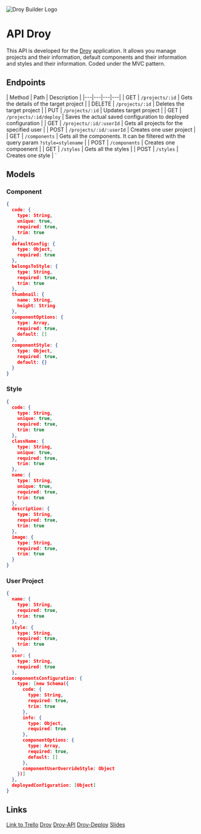 ![Droy Builder Logo](https://firebasestorage.googleapis.com/v0/b/droy-dev.appspot.com/o/public%2Fdroy_logo.png?alt=media&token=c6f641e9-d3b3-46e7-9b1a-24377b8b35df)

# API Droy

This API is developed for the [Droy](https://github.com/marcmnc7/droy) application. It allows you manage projects and their information, default components and their information and styles and their information. Coded under the MVC pattern.

## Endpoints

| Method  | Path  | Description  |
|---|---|---|---|
| GET  | `/projects/:id`  | Gets the details of the target project  |
| DELETE  | `/projects/:id`  | Deletes the target project  |
| PUT  | `/projects/:id`  | Updates target project  |
| GET  | `/projects/:id/deploy`  | Saves the actual saved configuration to deployed configuration  |
| GET  | `/projects/:id/:userId`  | Gets all projects for the specified user  |
| POST  | `/projects/:id/:userId`  | Creates one user project  |
| GET  | `/components`  | Gets all the components. It can be filtered with the query param `?style=stylename` |
| POST  | `/components`  | Creates one compoenent  |
| GET  | `/styles`  | Gets all the styles  |
| POST  | `/styles`  | Creates one style  |
` 

## Models

### Component

```json
{
  code: {
    type: String,
    unique: true,
    required: true,
    trim: true
  },
  defaultConfig: {
    type: Object,
    required: true
  },
  belongsToStyle: {
    type: String,
    required: true,
    trim: true
  },
  thumbnail: {
    name: String,
    height: String
  },
  componentOptions: {
    type: Array,
    required: true,
    default: []
  },
  componentStyle: {
    type: Object,
    required: true,
    default: {}
  }
}

```

### Style

```json
{
  code: {
    type: String,
    unique: true,
    required: true,
    trim: true
  },
  className: {
    type: String,
    unique: true,
    required: true,
    trim: true
  },
  name: {
    type: String,
    unique: true,
    required: true,
    trim: true
  },
  description: {
    type: String,
    required: true,
    trim: true
  },
  image: {
    type: String,
    required: true,
    trim: true
  }
}
```

### User Project

```json
{
  name: {
    type: String,
    required: true,
    trim: true
  },
  style: {
    type: String,
    required: true,
    trim: true
  },
  user: {
    type: String,
    required: true
  },
  componentsConfiguration: {
    type: [new Schema({
      code: {
        type: String,
        required: true,
        trim: true
      },
      info: {
        type: Object,
        required: true
      },
      componentOptions: {
        type: Array,
        required: true,
        default: []
      },
      componentUserOverrideStyle: Object
    })]
  },
  deployedConfiguration: [Object]
}
```

## Links

[Link to Trello](https://trello.com/b/Krfo4Qp5/droy)
[Droy](https://github.com/marcmnc7/droy)
[Droy-API](https://github.com/marcmnc7/droy-api)
[Droy-Deploy](https://github.com/marcmnc7/droy-deploy)
[Slides](https://docs.google.com/presentation/d/1uFGmgLAgxeSe85KBZDAyAb9DgJ9LqC1k4Wlm6_MQMug/edit#slide=id.p)

